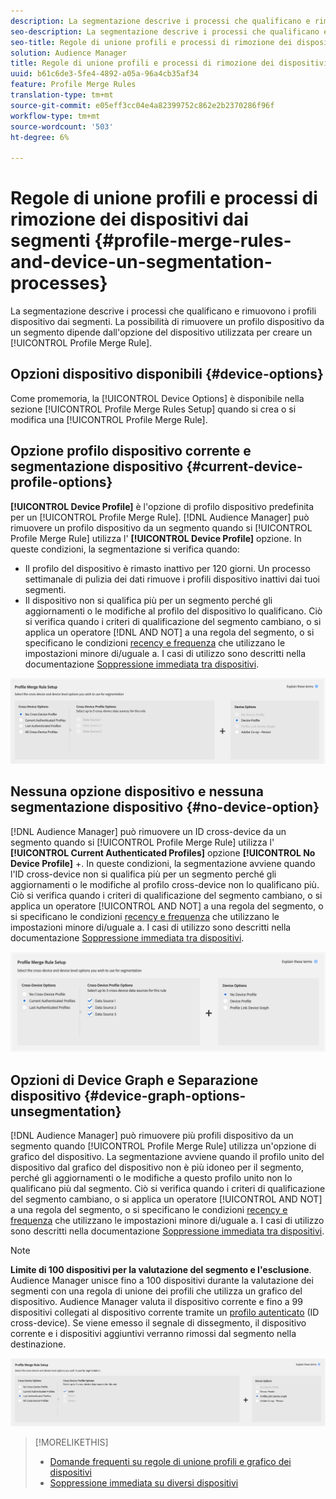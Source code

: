 ```yaml
---
description: La segmentazione descrive i processi che qualificano e rimuovono i profili dispositivo dai segmenti. La possibilità di rimuovere un profilo dispositivo da un segmento dipende dall'opzione del dispositivo utilizzata per creare una regola di unione dei profili.
seo-description: La segmentazione descrive i processi che qualificano e rimuovono i profili dispositivo dai segmenti. La possibilità di rimuovere un profilo dispositivo da un segmento dipende dall'opzione del dispositivo utilizzata per creare una regola di unione dei profili.
seo-title: Regole di unione profili e processi di rimozione dei dispositivi dai segmenti
solution: Audience Manager
title: Regole di unione profili e processi di rimozione dei dispositivi dai segmenti
uuid: b61c6de3-5fe4-4892-a05a-96a4cb35af34
feature: Profile Merge Rules
translation-type: tm+mt
source-git-commit: e05eff3cc04e4a82399752c862e2b2370286f96f
workflow-type: tm+mt
source-wordcount: '503'
ht-degree: 6%

---
```



# Regole di unione profili e processi di rimozione dei dispositivi dai segmenti {#profile-merge-rules-and-device-un-segmentation-processes}

La segmentazione descrive i processi che qualificano e rimuovono i profili dispositivo dai segmenti. La possibilità di rimuovere un profilo dispositivo da un segmento dipende dall&#39;opzione del dispositivo utilizzata per creare un [!UICONTROL Profile Merge Rule].

## Opzioni dispositivo disponibili {#device-options}

Come promemoria, la [!UICONTROL Device Options] è disponibile nella sezione [!UICONTROL Profile Merge Rules Setup] quando si crea o si modifica una [!UICONTROL Profile Merge Rule].

## Opzione profilo dispositivo corrente e segmentazione dispositivo {#current-device-profile-options}

**[!UICONTROL Device Profile]** è l&#39;opzione di profilo dispositivo predefinita per un  [!UICONTROL Profile Merge Rule]. [!DNL Audience Manager] può rimuovere un profilo dispositivo da un segmento quando si  [!UICONTROL Profile Merge Rule] utilizza l&#39; **[!UICONTROL Device Profile]** opzione. In queste condizioni, la segmentazione si verifica quando:

* Il profilo del dispositivo è rimasto inattivo per 120 giorni. Un processo settimanale di pulizia dei dati rimuove i profili dispositivo inattivi dai tuoi segmenti.
* Il dispositivo non si qualifica più per un segmento perché gli aggiornamenti o le modifiche al profilo del dispositivo lo qualificano. Ciò si verifica quando i criteri di qualificazione del segmento cambiano, o si applica un operatore [!DNL AND NOT] a una regola del segmento, o si specificano le condizioni [recency e frequenza](../segments/recency-and-frequency.md) che utilizzano le impostazioni minore di/uguale a. I casi di utilizzo sono descritti nella documentazione [Soppressione immediata tra dispositivi](instant-cross-device-suppression.md).

![solo dispositivo](assets/device-only.png)

## Nessuna opzione dispositivo e nessuna segmentazione dispositivo {#no-device-option}

[!DNL Audience Manager] può rimuovere un ID cross-device da un segmento quando si  [!UICONTROL Profile Merge Rule] utilizza l&#39; **[!UICONTROL Current Authenticated Profiles]** opzione  **[!UICONTROL No Device Profile]** +. In queste condizioni, la segmentazione avviene quando l&#39;ID cross-device non si qualifica più per un segmento perché gli aggiornamenti o le modifiche al profilo cross-device non lo qualificano più. Ciò si verifica quando i criteri di qualificazione del segmento cambiano, o si applica un operatore [!UICONTROL AND NOT] a una regola del segmento, o si specificano le condizioni [recency e frequenza](../segments/recency-and-frequency.md) che utilizzano le impostazioni minore di/uguale a. I casi di utilizzo sono descritti nella documentazione [Soppressione immediata tra dispositivi](instant-cross-device-suppression.md).

![](assets/current-no-device.png)

## Opzioni di Device Graph e Separazione dispositivo {#device-graph-options-unsegmentation}

[!DNL Audience Manager] può rimuovere più profili dispositivo da un segmento quando  [!UICONTROL Profile Merge Rule] utilizza un&#39;opzione di grafico del dispositivo. La segmentazione avviene quando il profilo unito del dispositivo dal grafico del dispositivo non è più idoneo per il segmento, perché gli aggiornamenti o le modifiche a questo profilo unito non lo qualificano più dal segmento. Ciò si verifica quando i criteri di qualificazione del segmento cambiano, o si applica un operatore [!UICONTROL AND NOT] a una regola del segmento, o si specificano le condizioni [recency e frequenza](../segments/recency-and-frequency.md) che utilizzano le impostazioni minore di/uguale a. I casi di utilizzo sono descritti nella documentazione [Soppressione immediata tra dispositivi](instant-cross-device-suppression.md).

>[!NOTE]
>
>**Limite di 100 dispositivi per la valutazione del segmento e l&#39;esclusione**.
> Audience Manager unisce fino a 100 dispositivi durante la valutazione dei segmenti con una regola di unione dei profili che utilizza un grafico del dispositivo.  Audience Manager valuta il dispositivo corrente e fino a 99 dispositivi collegati al dispositivo corrente tramite un [profilo autenticato](../../reference/visitor-authentication-states.md) (ID cross-device). Se viene emesso il segnale di dissegmento, il dispositivo corrente e i dispositivi aggiuntivi verranno rimossi dal segmento nella destinazione.

![](assets/last-device-graph.png)

>[!MORELIKETHIS]
>
>* [Domande frequenti su regole di unione profili e grafico dei dispositivi](../../faq/faq-profile-merge.md)
>* [Soppressione immediata su diversi dispositivi](instant-cross-device-suppression.md)

